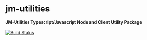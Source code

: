 # jm-utilities
#### JM-Utilities Typescript/Javascript Node and Client Utility Package

[![Build Status](https://jnrmnt.visualstudio.com/jm-utilities/_apis/build/status/JnRMnT.jm-utilities?branchName=master)](https://jnrmnt.visualstudio.com/jm-utilities/_build/latest?definitionId=6&branchName=master)
